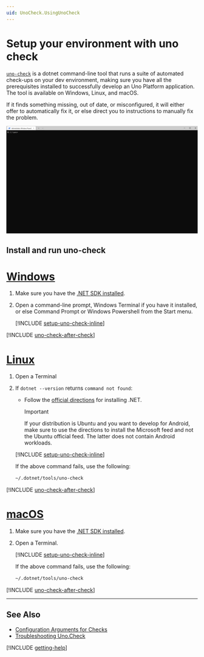 ```yaml
---
uid: UnoCheck.UsingUnoCheck
---
```

<!--markdownlint-disable MD025 -->
# Setup your environment with uno check

[`uno-check`](https://github.com/unoplatform/uno.check) is a dotnet command-line tool that runs a suite of automated check-ups on your dev environment, making sure you have all the prerequisites installed to successfully develop an Uno Platform application. The tool is available on Windows, Linux, and macOS.

If it finds something missing, out of date, or misconfigured, it will either offer to automatically fix it, or else direct you to instructions to manually fix the problem.

![uno-check running](https://github.com/unoplatform/uno/raw/master/doc/articles/Assets/uno-check-running.gif)

## Install and run uno-check

# [**Windows**](#tab/windows)

1. Make sure you have the [.NET SDK installed](https://dotnet.microsoft.com/download/dotnet/latest).
1. Open a command-line prompt, Windows Terminal if you have it installed, or else Command Prompt or Windows Powershell from the Start menu.

    [!INCLUDE [setup-uno-check-inline](./includes/setup-uno-check-inline.md)]

[!INCLUDE [uno-check-after-check](./includes/uno-check-after-check-inline.md)]

# [**Linux**](#tab/linux)

1. Open a Terminal
1. If `dotnet --version` returns `command not found`:
    - Follow the [official directions](https://learn.microsoft.com/dotnet/core/install/linux?WT.mc_id=dotnet-35129-website#packages) for installing .NET.
      > [!IMPORTANT]
      > If your distribution is Ubuntu and you want to develop for Android, make sure to use the directions to install the Microsoft feed and not the Ubuntu official feed. The latter does not contain Android workloads.

    [!INCLUDE [setup-uno-check-inline](./includes/setup-uno-check-inline.md)]

    If the above command fails, use the following:

    ```bash
    ~/.dotnet/tools/uno-check
    ```

[!INCLUDE [uno-check-after-check](./includes/uno-check-after-check-inline.md)]

# [**macOS**](#tab/macos)

1. Make sure you have the [.NET SDK installed](https://dotnet.microsoft.com/download/dotnet/latest).
1. Open a Terminal.

    [!INCLUDE [setup-uno-check-inline](./includes/setup-uno-check-inline.md)]

    If the above command fails, use the following:

    ```bash
    ~/.dotnet/tools/uno-check
    ```

[!INCLUDE [uno-check-after-check](./includes/uno-check-after-check-inline.md)]

***

## See Also

- [Configuration Arguments for Checks](xref:UnoCheck.Configuration)
- [Troubleshooting Uno.Check](xref:UnoCheck.Troubleshooting)

[!INCLUDE [getting-help](./includes/uno-check-help.md)]
